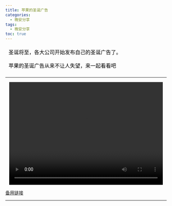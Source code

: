 ```yaml
---
title: 苹果的圣诞广告
categories:
  - 晚安分享
tags:
  - 晚安分享
toc: true 
---
```


<!-- 
圣诞将至，各大公司开始发布自己的圣诞广告了。

苹果的圣诞广告从来不让人失望，来一起看看吧 -->


<section id="nice" data-tool="mdnice编辑器" data-website="https://www.mdnice.com" style="font-size: 16px; color: black; padding: 0 10px; line-height: 1.6; word-spacing: 0px; letter-spacing: 0px; word-break: break-word; word-wrap: break-word; text-align: left; font-family: Optima-Regular, Optima, PingFangSC-light, PingFangTC-light, 'PingFang SC', Cambria, Cochin, Georgia, Times, 'Times New Roman', serif;"><p data-tool="mdnice编辑器" style="font-size: 16px; padding-top: 8px; padding-bottom: 8px; margin: 0; line-height: 26px; color: black;">圣诞将至，各大公司开始发布自己的圣诞广告了。</p>
<p data-tool="mdnice编辑器" style="font-size: 16px; padding-top: 8px; padding-bottom: 8px; margin: 0; line-height: 26px; color: black;">苹果的圣诞广告从来不让人失望，来一起看看吧</p>
</section>


---

<p style="text-align:center">
   <video width="480" height="320" controls>
       <source src="/video/158.mp4">
   </video>
</p>
 <p><a href="/video/158.mp4">备用链接</a></p>
 
---







